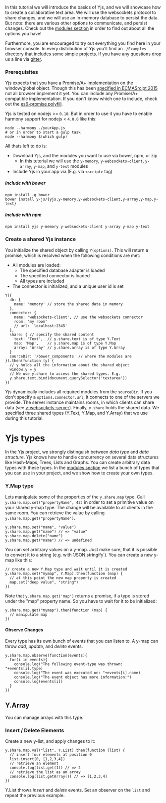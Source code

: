 

In this tutorial we will introduce the basics of Yjs, and we will showcase how to create a collaborative text area. We will use the websockets protocol to share changes, and we will use an in-memory database to persist the data. But note: there are various other options to communicate, and persist changes. Check out the [modules section](/modules) in order to find out about all the options you have!

Furthermore, you are encouraged to try out everything you find here in your browser console.
In every distribution of Yjs you'll find an `./Examples` directory that includes some simple projects.
If you have any questions drop us a line via [gitter](https://gitter.im/y-js/yjs).

### Prerequisites
Yjs expects that you have a Promise/A+ implementation on the window/global object. Though this has been [specified in ECMASrcipt 2015](https://developer.mozilla.org/en-US/docs/Web/JavaScript/Reference/Global_Objects/Promise) not all browser implement it yet. You can include any Promise/A+ compatible implementation. If you don't know which one to include, check out the [es6-promise polyfill](https://github.com/jakearchibald/es6-promise).

Yjs is tested on nodejs >= `0.10`. But in order to use it you have to enable harmony support for nodejs < `4.0.0` like this:
```
node --harmony ./yourApp.js
# or in order to start a gulp task
node --harmony $(which gulp)
```

All thats left to do is:
* Download Yjs, and the modules you want to use via bower, npm, or zip
  * In this tutorial we will use the `y-memory`, `y-websockets-client`, `y-array`, `y-map`, and `y-text` modules
* Include Yjs in your app via (E.g. via `<script>` tag)

##### Include with bower
```
npm install -g bower
bower install y-js/{yjs,y-memory,y-websockets-client,y-array,y-map,y-text}
```

##### Include with npm
```
npm install yjs y-memory y-websockets-client y-array y-map y-text
```

### Create a shared Yjs instance
You initialize the shared object by calling `Y(options)`. This will return a promise, which is resolved when the following conditions are met:
* All modules are loaded:
  * The specified database adapter is loaded
  * The specified connector is loaded
  * All types are included
* The connector is initialized, and a unique user id is set

```
Y({
  db: {
    name: 'memory' // store the shared data in memory
  },
  connector: {
    name: 'websockets-client', // use the websockets connector
    room: 'my room'
    // url: 'localhost:2345'
  },
  share: { // specify the shared content
    text: 'Text',  // y.share.text is of type Y.Text
    map: 'Map',    // y.share.map is of type Y.Map
    array: 'Array' // y.share.array is of type Y.Array
  }
  sourceDir: '/bower_components' // where the modules are
}).then(function (y) {
  // y holds all the information about the shared object
  window.y = y
  // We use y.share to access the shared types. E.g.
  y.share.text.bind(document.querySelector('textarea'))
})
```

Yjs dynamically includes all required modules from the `sourceDir`.
If you don't specify a `options.connector.url`, it connects to one of the servers we provide.
The server instance maintains rooms, in which clients can share data (see [y-websockets-server](https://github.com/y-js/y-websockets-server)).
Finally, `y.share` holds the shared data. We specified three shared types (Y.Text, Y.Map, and Y.Array) that we use during this tutorial.

# Yjs types
In the Yjs project, we strongly distinguish between *data type* and *data structure*.
Yjs knows how to handle concurrency on several data structures like Hash-Maps, Trees, Lists and Graphs.
You can create arbitrary data types with these types. In the [modules section](/modules)
we list a bunch of types that you can use in your project, and we show how to create your own types.

### Y.Map type
Lets manipulate some of the properties of the `y.share.map` type.
Call `y.share.map.set("propertyName", 42)` in order to set a primitive value on your shared y-map type.
The change will be available to all clients in the same room. You can retrieve the value by calling `y.share.map.get("propertyName")`.

```
y.share.map.set("name", "value")
y.share.map.get("name") // => "value"
y.share.map.delete("name")
y.share.map.get("name") // => undefined
```

You can set arbitrary values on a y-map. Just make sure, that it is possible to convert it to a string (e.g. with 'JSON.stringify'). You can create a new y-map like this:

```
// create a new Y.Map type and wait until it is created
y.share.map.set("mymap", Y.Map).then(function (map) {
  // at this point the new map property is created
  map.set("deep value", "string")
})
```

Note that `y.share.map.get('map')` returns a promise, if a type is stored under the "map" property name. So you have to wait for it to be initialized:
```
y.share.map.get("mymap").then(function (map) {
  // manipulate map
})
```

#### Observe Changes
Every type has its own bunch of events that you can listen to. A y-map can throw *add*, *update*, and *delete* events.

```
y.share.map.observe(function(events){
  for(i in events){
    console.log("The following event-type was thrown: "+events[i].type)
    console.log("The event was executed on: "+events[i].name)
    console.log("The event object has more information:")
    console.log(events[i])
  }
})
```

## Y.Array

You can manage arrays with this type.

### Insert / Delete Elements

Create a new y-list, and apply changes to it:
```
y.share.map.val("list", Y.List).then(function (list) {
  // insert four elements at position 0
  list.insert(0, [1,2,3,4])
  // retrieve an element
  console.log(list.get(1)) // => 2
  // retrieve the list as an array
  console.log(list.getArray()) // => [1,2,3,4]
})

```
Y.List throws *insert* and *delete* events. Set an observer on the `list` and repeat the previous example.
